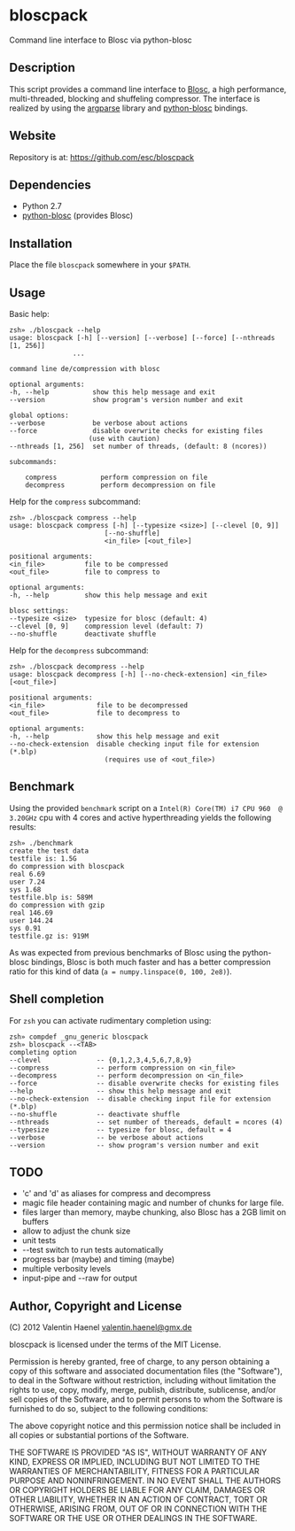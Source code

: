 # bloscpack

Command line interface to Blosc via python-blosc

## Description

This script provides a command line interface to
[Blosc](http://blosc.pytables.org/trac), a high performance, multi-threaded,
blocking and shuffeling compressor. The interface is realized by using the
[argparse](http://docs.python.org/dev/library/argparse.html) library
and [python-blosc](https://github.com/FrancescAlted/python-blosc) bindings.

## Website

Repository is at: https://github.com/esc/bloscpack

## Dependencies

* Python 2.7
* [python-blosc](https://github.com/FrancescAlted/python-blosc) (provides Blosc)

## Installation

Place the file ``bloscpack`` somewhere in your ``$PATH``.

## Usage

Basic help:

    zsh» ./bloscpack --help
    usage: bloscpack [-h] [--version] [--verbose] [--force] [--nthreads [1, 256]]
                    ...

    command line de/compression with blosc

    optional arguments:
    -h, --help           show this help message and exit
    --version            show program's version number and exit

    global options:
    --verbose            be verbose about actions
    --force              disable overwrite checks for existing files
                        (use with caution)
    --nthreads [1, 256]  set number of threads, (default: 8 (ncores))

    subcommands:

        compress           perform compression on file
        decompress         perform decompression on file

Help for the ``compress`` subcommand:


    zsh» ./bloscpack compress --help
    usage: bloscpack compress [-h] [--typesize <size>] [--clevel [0, 9]]
                            [--no-shuffle]
                            <in_file> [<out_file>]

    positional arguments:
    <in_file>          file to be compressed
    <out_file>         file to compress to

    optional arguments:
    -h, --help         show this help message and exit

    blosc settings:
    --typesize <size>  typesize for blosc (default: 4)
    --clevel [0, 9]    compression level (default: 7)
    --no-shuffle       deactivate shuffle

Help for the ``decompress`` subcommand:

    zsh» ./bloscpack decompress --help
    usage: bloscpack decompress [-h] [--no-check-extension] <in_file> [<out_file>]

    positional arguments:
    <in_file>             file to be decompressed
    <out_file>            file to decompress to

    optional arguments:
    -h, --help            show this help message and exit
    --no-check-extension  disable checking input file for extension (*.blp)
                            (requires use of <out_file>)

## Benchmark

Using the provided ``benchmark`` script on a ``Intel(R) Core(TM) i7 CPU
960  @ 3.20GHz`` cpu with 4 cores and active hyperthreading yields the
following results:

    zsh» ./benchmark
    create the test data
    testfile is: 1.5G
    do compression with bloscpack
    real 6.69
    user 7.24
    sys 1.68
    testfile.blp is: 589M
    do compression with gzip
    real 146.69
    user 144.24
    sys 0.91
    testfile.gz is: 919M

As was expected from previous benchmarks of Blosc using the python-blosc
bindings, Blosc is both much faster and has a better compression ratio for this
kind of data (``a = numpy.linspace(0, 100, 2e8)``).

## Shell completion

For ``zsh`` you can activate rudimentary completion using:

    zsh» compdef _gnu_generic bloscpack
    zsh» bloscpack --<TAB>
    completing option
    --clevel              -- {0,1,2,3,4,5,6,7,8,9}
    --compress            -- perform compression on <in_file>
    --decompress          -- perform decompression on <in_file>
    --force               -- disable overwrite checks for existing files
    --help                -- show this help message and exit
    --no-check-extension  -- disable checking input file for extension (*.blp)
    --no-shuffle          -- deactivate shuffle
    --nthreads            -- set number of thereads, default = ncores (4)
    --typesize            -- typesize for blosc, default = 4
    --verbose             -- be verbose about actions
    --version             -- show program's version number and exit

## TODO

* 'c' and 'd' as aliases for compress and decompress
* magic file header containing magic and number of chunks for large file.
* files larger than memory, maybe chunking, also Blosc has a 2GB limit on buffers
* allow to adjust the chunk size
* unit tests
* --test switch to run tests automatically
* progress bar (maybe) and timing (maybe)
* multiple verbosity levels
* input-pipe and --raw for output

## Author, Copyright and License

(C) 2012 Valentin Haenel <valentin.haenel@gmx.de>

bloscpack is licensed under the terms of the MIT License.

Permission is hereby granted, free of charge, to any person obtaining a copy of
this software and associated documentation files (the "Software"), to deal in
the Software without restriction, including without limitation the rights to
use, copy, modify, merge, publish, distribute, sublicense, and/or sell copies
of the Software, and to permit persons to whom the Software is furnished to do
so, subject to the following conditions:

The above copyright notice and this permission notice shall be included in all
copies or substantial portions of the Software.

THE SOFTWARE IS PROVIDED "AS IS", WITHOUT WARRANTY OF ANY KIND, EXPRESS OR
IMPLIED, INCLUDING BUT NOT LIMITED TO THE WARRANTIES OF MERCHANTABILITY,
FITNESS FOR A PARTICULAR PURPOSE AND NONINFRINGEMENT. IN NO EVENT SHALL THE
AUTHORS OR COPYRIGHT HOLDERS BE LIABLE FOR ANY CLAIM, DAMAGES OR OTHER
LIABILITY, WHETHER IN AN ACTION OF CONTRACT, TORT OR OTHERWISE, ARISING FROM,
OUT OF OR IN CONNECTION WITH THE SOFTWARE OR THE USE OR OTHER DEALINGS IN THE
SOFTWARE.
